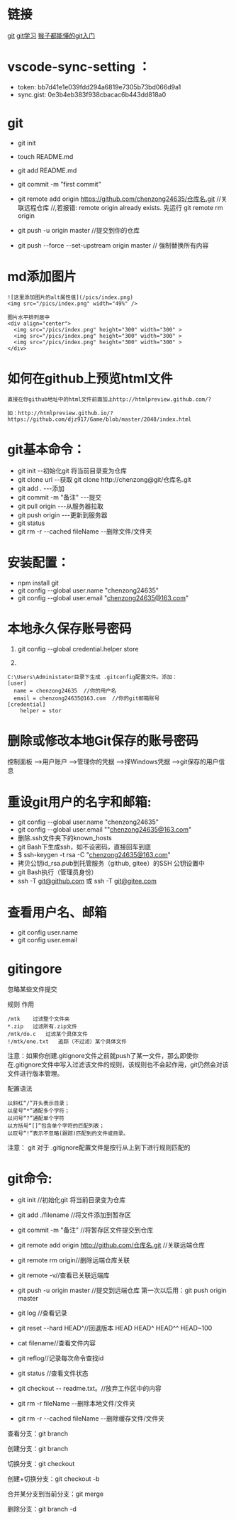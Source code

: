 # 链接
[git](https://git-scm.com/book/zh/v2)
[git学习](https://learngitbranching.js.org/?demo)
[猴子都能懂的git入门](https://backlog.com/git-tutorial/cn/contents/)

# vscode-sync-setting ：
* token: bb7d41e1e039fdd294a6819e7305b73bd066d9a1
* sync.gist: 0e3b4eb383f938cbacac6b443dd818a0
# git


* git init 
* touch README.md
* git add README.md
* git commit -m "first commit"
* git remote add origin https://github.com/chenzong24635/仓库名.git   //关联远程仓库
  //,若报错: remote origin already exists. 先运行  git remote rm origin  	  
* git push -u origin master  //提交到你的仓库

* git push --force --set-upstream origin master // 强制替换所有内容


# md添加图片
    ![这里添加图片的alt属性值](/pics/index.png)
    <img src="/pics/index.png" width="49%" />

    图片水平排列居中
    <div align="center">
      <img src="/pics/index.png" height="300" width="300" >
      <img src="/pics/index.png" height="300" width="300" >
      <img src="/pics/index.png" height="300" width="300" >
    </div>
    
# 如何在github上预览html文件

    直接在你github地址中的html文件前面加上http://htmlpreview.github.com/?

    如：http://htmlpreview.github.io/?https://github.com/djz917/Game/blob/master/2048/index.html

# git基本命令：
* git init  --初始化git 将当前目录变为仓库
* git clone url   --获取  git clone http://chenzong@git/仓库名.git
* git add .    ---添加 
* git commit  -m "备注"      ---提交 
* git pull origin   ---从服务器拉取
* git push origin  ---更新到服务器
* git status 
* git rm -r --cached fileName --删除文件/文件夹

# 安装配置：
* npm install git
* git config --global user.name "chenzong24635"
* git config --global user.email "chenzong24635@163.com"

# 本地永久保存账号密码
1. 
    git config --global credential.helper store

2. 
>
    C:\Users\Administator目录下生成 .gitconfig配置文件。添加：
    [user]
      name = chenzong24635  //你的用户名
      email = chenzong24635@163.com  //你的git邮箱账号
    [credential]
        helper = stor

# 删除或修改本地Git保存的账号密码
控制面板 -->用户账户 -->管理你的凭据 -->择Windows凭据 -->git保存的用户信息


# 重设git用户的名字和邮箱:
* git config --global user.name "chenzong24635"
* git config --global user.email ""chenzong24635@163.com"
* 删除.ssh文件夹下的known_hosts 
* git Bash下生成ssh，如不设密码，直接回车到底 
* $ ssh-keygen -t rsa -C "chenzong24635@163.com"
* 拷贝公钥id_rsa.pub到托管服务（github, gitee）的SSH 公钥设置中 
* git Bash执行（管理员身份） 
* ssh -T git@github.com 或 ssh -T git@gitee.com 

# 查看用户名、邮箱
* git config user.name
* git config user.email


# gitingore
忽略某些文件提交

规则  作用
>
    /mtk    过滤整个文件夹
    *.zip   过滤所有.zip文件
    /mtk/do.c   过滤某个具体文件
    !/mtk/one.txt   追踪（不过滤）某个具体文件

注意：如果你创建.gitignore文件之前就push了某一文件，那么即使你在.gitignore文件中写入过滤该文件的规则，该规则也不会起作用，git仍然会对该文件进行版本管理。


配置语法
>
    以斜杠“/”开头表示目录；
    以星号“*”通配多个字符；
    以问号“?”通配单个字符
    以方括号“[]”包含单个字符的匹配列表；
    以叹号“!”表示不忽略(跟踪)匹配到的文件或目录。

注意： git 对于 .gitignore配置文件是按行从上到下进行规则匹配的



# git命令:

* git init  //初始化git  将当前目录变为仓库
* git add ./filename  //将文件添加到暂存区
* git commit -m "备注" //将暂存区文件提交到仓库
* git remote add origin http://github.com/仓库名.git //关联远端仓库
* git remote rm origin//删除远端仓库关联
* git remote -v//查看已关联远端库
* git push -u origin master //提交到远端仓库 第一次以后用：git push origin master

* git log //查看记录
* git reset --hard HEAD^//回退版本 HEAD HEAD^  HEAD^^ HEAD~100
* cat filename//查看文件内容
* git reflog//记录每次命令查找id
* git status //查看文件状态
* git checkout -- readme.txt。//放弃工作区中的内容
* git rm -r fileName --删除本地文件/文件夹
* git rm -r --cached fileName --删除缓存文件/文件夹

查看分支：git branch

创建分支：git branch <name>

切换分支：git checkout <name>

创建+切换分支：git checkout -b <name>

合并某分支到当前分支：git merge <name>

删除分支：git branch -d <name>
